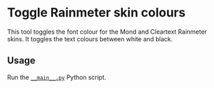 # Toggle Rainmeter skin colours

This tool toggles the font colour for the Mond and Cleartext Rainmeter skins. It toggles the text colours between white and black.

## Usage

Run the [`__main__.py`](__main__.py) Python script.
